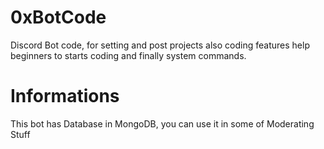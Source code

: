 # 0xBotCode
Discord Bot code, for setting and post projects also coding features help beginners to starts coding and finally system commands.

# Informations
This bot has Database in MongoDB, you can use it in some of Moderating Stuff
